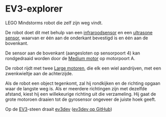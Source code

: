 # EV3-explorer
LEGO Mindstorms robot die zelf zijn weg vindt.

De robot doet dit met behulp van een [infraroodsensor](https://www.lego.com/r/www/r/mindstorms/-/media/franchises/mindstorms%202014/products/in%20the%20box/inthebox_45509_ir_sensor_square.png?l.r2=-979888377) en een [ultrasone sensor](https://sh-s7-live-s.legocdn.com/is/image/LEGO/9846?$main$), waarvan er één aan de onderkant bevestigd is en één aan de bovenkant.

De sensor aan de bovenkant (aangesloten op sensorpoort 4) kan rondgedraaid worden door de [Medium motor](https://www.lego.com/r/www/r/mindstorms/-/media/franchises/mindstorms%202014/products/in%20the%20box/inthebox_45503_m_motor_square.png?l.r2=-307625709) op motorpoort A.

De robot rijdt met twee [Large motoren](https://www.lego.com/r/www/r/mindstorms/-/media/franchises/mindstorms%202014/products/in%20the%20box/inthebox_45502_l_motor_square.png?l.r2=-1457271493), die elk een wiel aandrijven, met een zwenkwieltje aan de achterzijde.

Als de robot een object tegenkomt, zal hij rondkijken en de richting opgaan waar de langste weg is. Als er meerdere richtingen zijn met dezelfde afstand, kiest hij een willekeurige richting uit die verzameling. Hij gaat de grote motoroen draaien tot de gyrosensor ongeveer de juiste hoek geeft.

Op de [EV3](https://www.lego.com/nl-nl/mindstorms/)-steen draait [ev3dev](https://www.ev3dev.org/) ([ev3dev op GitHub](https://github.com/ev3dev/ev3dev))
